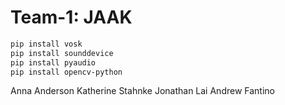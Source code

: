 # Team-1: JAAK

```bash
pip install vosk 
pip install sounddevice 
pip install pyaudio
pip install opencv-python
```

Anna Anderson
Katherine Stahnke
Jonathan Lai
Andrew Fantino
